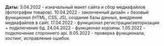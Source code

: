 **Даты:**
3.04.2022 - изначальный макет сайта и сбор медиафайлов (фотографии товаров).
10.04.2022 - законченный дизайн + базовый функционал (HTML, CSS, JS), создание базы данных, внедрение медиафайлов в сайт.
17.04.2022 - функционал регистрации/авторизации + подключение бд.
24.04.2022 - функционал корзины.
1.05.2022 - подключение стороннего api.
8.05.2022 - проверка функционала, хостинг, исправление ошибок.

